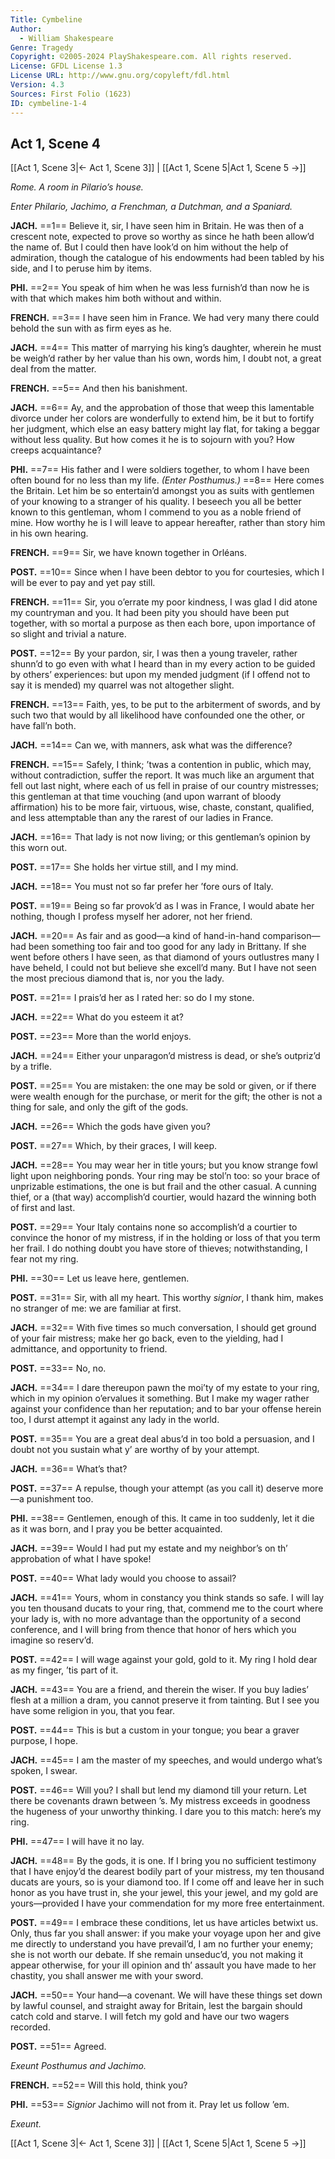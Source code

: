 ```yaml
---
Title: Cymbeline
Author: 
  - William Shakespeare
Genre: Tragedy
Copyright: ©2005-2024 PlayShakespeare.com. All rights reserved.
License: GFDL License 1.3
License URL: http://www.gnu.org/copyleft/fdl.html
Version: 4.3
Sources: First Folio (1623)
ID: cymbeline-1-4
---
```


## Act 1, Scene 4
[[Act 1, Scene 3|← Act 1, Scene 3]] | [[Act 1, Scene 5|Act 1, Scene 5 →]]

*Rome. A room in Pilario’s house.*

*Enter Philario, Jachimo, a Frenchman, a Dutchman, and a Spaniard.*

**JACH.**
==1== Believe it, sir, I have seen him in Britain. He was then of a crescent note, expected to prove so worthy as since he hath been allow’d the name of. But I could then have look’d on him without the help of admiration, though the catalogue of his endowments had been tabled by his side, and I to peruse him by items.

**PHI.**
==2== You speak of him when he was less furnish’d than now he is with that which makes him both without and within.

**FRENCH.**
==3== I have seen him in France. We had very many there could behold the sun with as firm eyes as he.

**JACH.**
==4== This matter of marrying his king’s daughter, wherein he must be weigh’d rather by her value than his own, words him, I doubt not, a great deal from the matter.

**FRENCH.**
==5== And then his banishment.

**JACH.**
==6== Ay, and the approbation of those that weep this lamentable divorce under her colors are wonderfully to extend him, be it but to fortify her judgment, which else an easy battery might lay flat, for taking a beggar without less quality. But how comes it he is to sojourn with you? How creeps acquaintance?

**PHI.**
==7== His father and I were soldiers together, to whom I have been often bound for no less than my life.
*(Enter Posthumus.)*
==8== Here comes the Britain. Let him be so entertain’d amongst you as suits with gentlemen of your knowing to a stranger of his quality. I beseech you all be better known to this gentleman, whom I commend to you as a noble friend of mine. How worthy he is I will leave to appear hereafter, rather than story him in his own hearing.

**FRENCH.**
==9== Sir, we have known together in Orléans.

**POST.**
==10== Since when I have been debtor to you for courtesies, which I will be ever to pay and yet pay still.

**FRENCH.**
==11== Sir, you o’errate my poor kindness, I was glad I did atone my countryman and you. It had been pity you should have been put together, with so mortal a purpose as then each bore, upon importance of so slight and trivial a nature.

**POST.**
==12== By your pardon, sir, I was then a young traveler, rather shunn’d to go even with what I heard than in my every action to be guided by others’ experiences: but upon my mended judgment (if I offend not to say it is mended) my quarrel was not altogether slight.

**FRENCH.**
==13== Faith, yes, to be put to the arbiterment of swords, and by such two that would by all likelihood have confounded one the other, or have fall’n both.

**JACH.**
==14== Can we, with manners, ask what was the difference?

**FRENCH.**
==15== Safely, I think; ’twas a contention in public, which may, without contradiction, suffer the report. It was much like an argument that fell out last night, where each of us fell in praise of our country mistresses; this gentleman at that time vouching (and upon warrant of bloody affirmation) his to be more fair, virtuous, wise, chaste, constant, qualified, and less attemptable than any the rarest of our ladies in France.

**JACH.**
==16== That lady is not now living; or this gentleman’s opinion by this worn out.

**POST.**
==17== She holds her virtue still, and I my mind.

**JACH.**
==18== You must not so far prefer her ’fore ours of Italy.

**POST.**
==19== Being so far provok’d as I was in France, I would abate her nothing, though I profess myself her adorer, not her friend.

**JACH.**
==20== As fair and as good—a kind of hand-in-hand comparison—had been something too fair and too good for any lady in Brittany. If she went before others I have seen, as that diamond of yours outlustres many I have beheld, I could not but believe she excell’d many. But I have not seen the most precious diamond that is, nor you the lady.

**POST.**
==21== I prais’d her as I rated her: so do I my stone.

**JACH.**
==22== What do you esteem it at?

**POST.**
==23== More than the world enjoys.

**JACH.**
==24== Either your unparagon’d mistress is dead, or she’s outpriz’d by a trifle.

**POST.**
==25== You are mistaken: the one may be sold or given, or if there were wealth enough for the purchase, or merit for the gift; the other is not a thing for sale, and only the gift of the gods.

**JACH.**
==26== Which the gods have given you?

**POST.**
==27== Which, by their graces, I will keep.

**JACH.**
==28== You may wear her in title yours; but you know strange fowl light upon neighboring ponds. Your ring may be stol’n too: so your brace of unprizable estimations, the one is but frail and the other casual. A cunning thief, or a (that way) accomplish’d courtier, would hazard the winning both of first and last.

**POST.**
==29== Your Italy contains none so accomplish’d a courtier to convince the honor of my mistress, if in the holding or loss of that you term her frail. I do nothing doubt you have store of thieves; notwithstanding, I fear not my ring.

**PHI.**
==30== Let us leave here, gentlemen.

**POST.**
==31== Sir, with all my heart. This worthy *signior*, I thank him, makes no stranger of me: we are familiar at first.

**JACH.**
==32== With five times so much conversation, I should get ground of your fair mistress; make her go back, even to the yielding, had I admittance, and opportunity to friend.

**POST.**
==33== No, no.

**JACH.**
==34== I dare thereupon pawn the moi’ty of my estate to your ring, which in my opinion o’ervalues it something. But I make my wager rather against your confidence than her reputation; and to bar your offense herein too, I durst attempt it against any lady in the world.

**POST.**
==35== You are a great deal abus’d in too bold a persuasion, and I doubt not you sustain what y’ are worthy of by your attempt.

**JACH.**
==36== What’s that?

**POST.**
==37== A repulse, though your attempt (as you call it) deserve more—a punishment too.

**PHI.**
==38== Gentlemen, enough of this. It came in too suddenly, let it die as it was born, and I pray you be better acquainted.

**JACH.**
==39== Would I had put my estate and my neighbor’s on th’ approbation of what I have spoke!

**POST.**
==40== What lady would you choose to assail?

**JACH.**
==41== Yours, whom in constancy you think stands so safe. I will lay you ten thousand ducats to your ring, that, commend me to the court where your lady is, with no more advantage than the opportunity of a second conference, and I will bring from thence that honor of hers which you imagine so reserv’d.

**POST.**
==42== I will wage against your gold, gold to it. My ring I hold dear as my finger, ’tis part of it.

**JACH.**
==43== You are a friend, and therein the wiser. If you buy ladies’ flesh at a million a dram, you cannot preserve it from tainting. But I see you have some religion in you, that you fear.

**POST.**
==44== This is but a custom in your tongue; you bear a graver purpose, I hope.

**JACH.**
==45== I am the master of my speeches, and would undergo what’s spoken, I swear.

**POST.**
==46== Will you? I shall but lend my diamond till your return. Let there be covenants drawn between ’s. My mistress exceeds in goodness the hugeness of your unworthy thinking. I dare you to this match: here’s my ring.

**PHI.**
==47== I will have it no lay.

**JACH.**
==48== By the gods, it is one. If I bring you no sufficient testimony that I have enjoy’d the dearest bodily part of your mistress, my ten thousand ducats are yours, so is your diamond too. If I come off and leave her in such honor as you have trust in, she your jewel, this your jewel, and my gold are yours—provided I have your commendation for my more free entertainment.

**POST.**
==49== I embrace these conditions, let us have articles betwixt us. Only, thus far you shall answer: if you make your voyage upon her and give me directly to understand you have prevail’d, I am no further your enemy; she is not worth our debate. If she remain unseduc’d, you not making it appear otherwise, for your ill opinion and th’ assault you have made to her chastity, you shall answer me with your sword.

**JACH.**
==50== Your hand—a covenant. We will have these things set down by lawful counsel, and straight away for Britain, lest the bargain should catch cold and starve. I will fetch my gold and have our two wagers recorded.

**POST.**
==51== Agreed.

*Exeunt Posthumus and Jachimo.*

**FRENCH.**
==52== Will this hold, think you?

**PHI.**
==53== *Signior* Jachimo will not from it. Pray let us follow ’em.

*Exeunt.*

[[Act 1, Scene 3|← Act 1, Scene 3]] | [[Act 1, Scene 5|Act 1, Scene 5 →]]